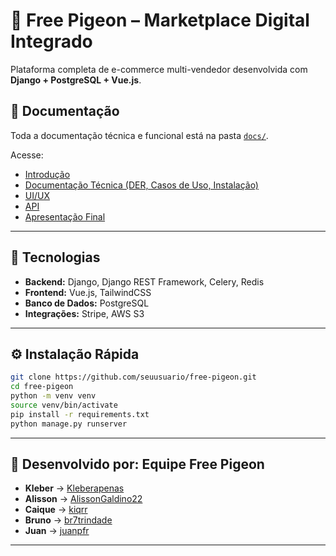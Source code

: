 # 🦜 Free Pigeon – Marketplace Digital Integrado

Plataforma completa de e-commerce multi-vendedor desenvolvida com **Django + PostgreSQL + Vue.js**.

## 📘 Documentação
Toda a documentação técnica e funcional está na pasta [`docs/`](./docs).

Acesse:
- [Introdução](./docs/01%20-%20Introducao)
- [Documentação Técnica (DER, Casos de Uso, Instalação)](./docs/02%20-%20Documentacao_Tecnica)
- [UI/UX](./docs/03%20-%20UI_UX)
- [API](./docs/04%20-%20API)
- [Apresentação Final](./docs/05%20-%20Apresentacao)

---

## 🚀 Tecnologias
- **Backend:** Django, Django REST Framework, Celery, Redis  
- **Frontend:** Vue.js, TailwindCSS  
- **Banco de Dados:** PostgreSQL  
- **Integrações:** Stripe, AWS S3  

---

## ⚙️ Instalação Rápida
```bash
git clone https://github.com/seuusuario/free-pigeon.git
cd free-pigeon
python -m venv venv
source venv/bin/activate
pip install -r requirements.txt
python manage.py runserver
```

---

## 📄 Desenvolvido por: Equipe Free Pigeon

- **Kleber** → [Kleberapenas](https://github.com/Kleberapenas)  
- **Alisson** → [AlissonGaldino22](https://github.com/AlissonGaldino22)  
- **Caique** → [kiqrr](https://github.com/kiqrr)  
- **Bruno** → [br7trindade](https://github.com/br7trindade)  
- **Juan** → [juanpfr](https://github.com/juanpfr)  

---